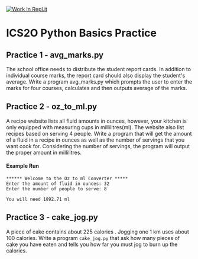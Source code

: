 [![Work in Repl.it](https://classroom.github.com/assets/work-in-replit-14baed9a392b3a25080506f3b7b6d57f295ec2978f6f33ec97e36a161684cbe9.svg)](https://classroom.github.com/online_ide?assignment_repo_id=3761228&assignment_repo_type=AssignmentRepo)
# ICS2O Python Basics Practice

## Practice 1 - avg_marks.py
The school office needs to distribute the student report cards.  In addition to 
individual course marks, the report card should also display the student's average.
Write a program avg_marks.py which prompts the user to enter the marks for 
four courses, calculates and then outputs average of the marks.

## Practice 2 - oz_to_ml.py
A recipe website lists all fluid amounts in ounces, however, your kitchen is only equipped with measuring cups in millilitres(ml).  The website also list recipes based on serving 4 people.  Write a program that will get the amount of a fluid in a recipe in ounces as well as the number of servings that you want cook for.  Considering the number of servings, the program will output the proper amount in millilitres.

#### Example Run
```
****** Welcome to the Oz to ml Converter *****
Enter the amount of fluid in ounces: 32
Enter the number of people to serve: 8

You will need 1892.71 ml
```

## Practice 3 - cake_jog.py
A piece of cake contains about 225 calories . Jogging one 1 km uses about 100 calories. Write a program `cake_jog.py` that ask how many pieces of cake you have eaten and tells you how far you must jog to burn up the calories.

